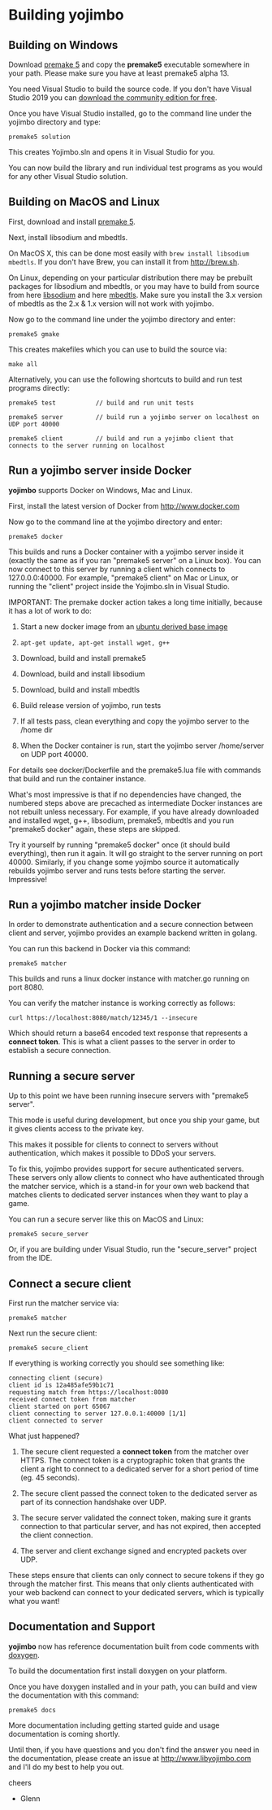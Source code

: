 Building yojimbo
================

## Building on Windows

Download [premake 5](https://premake.github.io/download.html) and copy the **premake5** executable somewhere in your path. Please make sure you have at least premake5 alpha 13.

You need Visual Studio to build the source code. If you don't have Visual Studio 2019 you can [download the community edition for free](https://visualstudio.microsoft.com/thank-you-downloading-visual-studio/?sku=Community&rel=16).

Once you have Visual Studio installed, go to the command line under the yojimbo directory and type:

    premake5 solution

This creates Yojimbo.sln and opens it in Visual Studio for you.

You can now build the library and run individual test programs as you would for any other Visual Studio solution.

## Building on MacOS and Linux

First, download and install [premake 5](https://premake.github.io/download.html).

Next, install libsodium and mbedtls.

On MacOS X, this can be done most easily with `brew install libsodium mbedtls`. If you don't have Brew, you can install it from <http://brew.sh>.

On Linux, depending on your particular distribution there may be prebuilt packages for libsodium and mbedtls, or you may have to build from source from here [libsodium](https://github.com/jedisct1/libsodium/releases) and here [mbedtls](https://github.com/ARMmbed/mbedtls). Make sure you install the 3.x version of mbedtls as the 2.x & 1.x version will not work with yojimbo.

Now go to the command line under the yojimbo directory and enter:

    premake5 gmake

This creates makefiles which you can use to build the source via:

    make all

Alternatively, you can use the following shortcuts to build and run test programs directly:

    premake5 test           // build and run unit tests

    premake5 server         // build run a yojimbo server on localhost on UDP port 40000

    premake5 client         // build and run a yojimbo client that connects to the server running on localhost 
   
## Run a yojimbo server inside Docker

**yojimbo** supports Docker on Windows, Mac and Linux.

First, install the latest version of Docker from <http://www.docker.com>

Now go to the command line at the yojimbo directory and enter:

    premake5 docker

This builds and runs a Docker container with a yojimbo server inside it (exactly the same as if you ran "premake5 server" on a Linux box). You can now connect to this server by running a client which connects to 127.0.0.0:40000. For example, "premake5 client" on Mac or Linux, or running the "client" project inside the Yojimbo.sln in Visual Studio.

IMPORTANT: The premake docker action takes a long time initially, because it has a lot of work to do:

1. Start a new docker image from an [ubuntu derived base image](https://github.com/phusion/baseimage-docker)

2. `apt-get update, apt-get install wget, g++`

3. Download, build and install premake5

4. Download, build and install libsodium

5. Download, build and install mbedtls

6. Build release version of yojimbo, run tests

7. If all tests pass, clean everything and copy the yojimbo server to the /home dir

8. When the Docker container is run, start the yojimbo server /home/server on UDP port 40000.

For details see docker/Dockerfile and the premake5.lua file with commands that build and run the container instance.

What's most impressive is that if no dependencies have changed, the numbered steps above are precached as intermediate Docker instances are not rebuilt unless necessary. For example, if you have already downloaded and installed wget, g++, libsodium, premake5, mbedtls and you run "premake5 docker" again, these steps are skipped.

Try it yourself by running "premake5 docker" once (it should build everything), then run it again. It will go straight to the server running on port 40000. Similarly, if you change some yojimbo source it automatically rebuilds yojimbo server and runs tests before starting the server. Impressive!

## Run a yojimbo matcher inside Docker

In order to demonstrate authentication and a secure connection between client and server, yojimbo provides an example backend written in golang.

You can run this backend in Docker via this command:

    premake5 matcher

This builds and runs a linux docker instance with matcher.go running on port 8080.

You can verify the matcher instance is working correctly as follows:

    curl https://localhost:8080/match/12345/1 --insecure

Which should return a base64 encoded text response that represents a **connect token**. This is what a client passes to the server in order to establish a secure connection.

## Running a secure server

Up to this point we have been running insecure servers with "premake5 server". 

This mode is useful during development, but once you ship your game, but it gives clients access to the private key. 

This makes it possible for clients to connect to servers without authentication, which makes it possible to DDoS your servers.

To fix this, yojimbo provides support for secure authenticated servers. These servers only allow clients to connect who have authenticated through the matcher service, which is a stand-in for your own web backend that matches clients to dedicated server instances when they want to play a game.

You can run a secure server like this on MacOS and Linux:

    premake5 secure_server

Or, if you are building under Visual Studio, run the "secure_server" project from the IDE.

## Connect a secure client

First run the matcher service via:

    premake5 matcher
    
Next run the secure client:

    premake5 secure_client

If everything is working correctly you should see something like:

    connecting client (secure)
    client id is 12a485afe59b1c71
    requesting match from https://localhost:8080
    received connect token from matcher
    client started on port 65067
    client connecting to server 127.0.0.1:40000 [1/1]
    client connected to server
    
What just happened?

1. The secure client requested a **connect token** from the matcher over HTTPS. The connect token is a cryptographic token that grants the client a right to connect to a dedicated server for a short period of time (eg. 45 seconds).

2. The secure client passed the connect token to the dedicated server as part of its connection handshake over UDP.

3. The secure server validated the connect token, making sure it grants connection to that particular server, and has not expired, then accepted the client connection.

4. The server and client exchange signed and encrypted packets over UDP.

These steps ensure that clients can only connect to secure tokens if they go through the matcher first. This means that only clients authenticated with your web backend can connect to your dedicated servers, which is typically what you want!

## Documentation and Support

**yojimbo** now has reference documentation built from code comments with [doxygen](http://www.stack.nl/~dimitri/doxygen/).

To build the documentation first install doxygen on your platform.

Once you have doxygen installed and in your path, you can build and view the documentation with this command:

    premake5 docs
    
More documentation including getting started guide and usage documentation is coming shortly. 

Until then, if you have questions and you don't find the answer you need in the documentation, please create an issue at http://www.libyojimbo.com and I'll do my best to help you out.

cheers

 - Glenn
